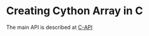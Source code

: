 Creating Cython Array in C
============================================

The main API is described at [C-API](https://docs.scipy.org/doc/numpy/reference/c-api.array.html)

